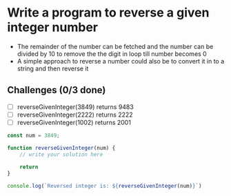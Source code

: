 # Write a program to reverse a given integer number
* The remainder of the number can be fetched and the number can be divided by 10 to remove the the digit in loop till number becomes 0
* A simple approach to reverse a number could also be to convert it in to a string and then reverse it

## Challenges (0/3 done)
* [ ] reverseGivenInteger(3849) returns 9483
* [ ] reverseGivenInteger(2222) returns 2222
* [ ] reverseGivenInteger(1002) returns 2001

```js
const num = 3849;

function reverseGivenInteger(num) {
    // write your solution here
    
    return
}

console.log(`Reversed integer is: ${reverseGivenInteger(num)}`)
```
